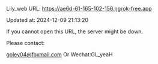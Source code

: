 Lily_web URL: https://ae6d-61-165-102-156.ngrok-free.app

Updated at: 2024-12-09 21:13:20

If you cannot open this URL, the server might be down.

Please contact: 

goley04@foxmail.com Or Wechat:GL_yeaH